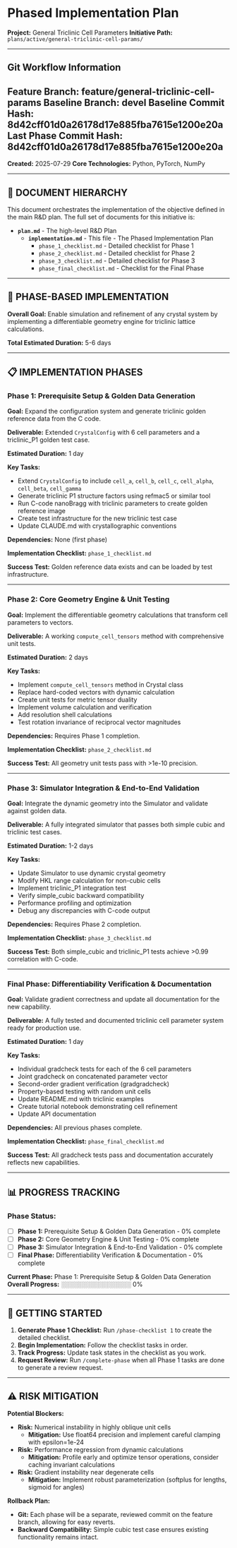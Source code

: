 <!-- ACTIVE IMPLEMENTATION PLAN -->
<!-- DO NOT MISTAKE THIS FOR A TEMPLATE. THIS IS THE OFFICIAL SOURCE OF TRUTH FOR THE PROJECT'S PHASED PLAN. -->

# Phased Implementation Plan

**Project:** General Triclinic Cell Parameters
**Initiative Path:** `plans/active/general-triclinic-cell-params/`

---
## Git Workflow Information
**Feature Branch:** feature/general-triclinic-cell-params
**Baseline Branch:** devel
**Baseline Commit Hash:** 8d42cff01d0a26178d17e885fba7615e1200e20a
**Last Phase Commit Hash:** 8d42cff01d0a26178d17e885fba7615e1200e20a
---

**Created:** 2025-07-29
**Core Technologies:** Python, PyTorch, NumPy

---

## 📄 **DOCUMENT HIERARCHY**

This document orchestrates the implementation of the objective defined in the main R&D plan. The full set of documents for this initiative is:

- **`plan.md`** - The high-level R&D Plan
  - **`implementation.md`** - This file - The Phased Implementation Plan
    - `phase_1_checklist.md` - Detailed checklist for Phase 1
    - `phase_2_checklist.md` - Detailed checklist for Phase 2
    - `phase_3_checklist.md` - Detailed checklist for Phase 3
    - `phase_final_checklist.md` - Checklist for the Final Phase

---

## 🎯 **PHASE-BASED IMPLEMENTATION**

**Overall Goal:** Enable simulation and refinement of any crystal system by implementing a differentiable geometry engine for triclinic lattice calculations.

**Total Estimated Duration:** 5-6 days

---

## 📋 **IMPLEMENTATION PHASES**

### **Phase 1: Prerequisite Setup & Golden Data Generation**

**Goal:** Expand the configuration system and generate triclinic golden reference data from the C code.

**Deliverable:** Extended `CrystalConfig` with 6 cell parameters and a triclinic_P1 golden test case.

**Estimated Duration:** 1 day

**Key Tasks:**
- Extend `CrystalConfig` to include `cell_a`, `cell_b`, `cell_c`, `cell_alpha`, `cell_beta`, `cell_gamma`
- Generate triclinic P1 structure factors using refmac5 or similar tool
- Run C-code nanoBragg with triclinic parameters to create golden reference image
- Create test infrastructure for the new triclinic test case
- Update CLAUDE.md with crystallographic conventions

**Dependencies:** None (first phase)

**Implementation Checklist:** `phase_1_checklist.md`

**Success Test:** Golden reference data exists and can be loaded by test infrastructure.

---

### **Phase 2: Core Geometry Engine & Unit Testing**

**Goal:** Implement the differentiable geometry calculations that transform cell parameters to vectors.

**Deliverable:** A working `compute_cell_tensors` method with comprehensive unit tests.

**Estimated Duration:** 2 days

**Key Tasks:**
- Implement `compute_cell_tensors` method in Crystal class
- Replace hard-coded vectors with dynamic calculation
- Create unit tests for metric tensor duality
- Implement volume calculation and verification
- Add resolution shell calculations
- Test rotation invariance of reciprocal vector magnitudes

**Dependencies:** Requires Phase 1 completion.

**Implementation Checklist:** `phase_2_checklist.md`

**Success Test:** All geometry unit tests pass with >1e-10 precision.

---

### **Phase 3: Simulator Integration & End-to-End Validation**

**Goal:** Integrate the dynamic geometry into the Simulator and validate against golden data.

**Deliverable:** A fully integrated simulator that passes both simple cubic and triclinic test cases.

**Estimated Duration:** 1-2 days

**Key Tasks:**
- Update Simulator to use dynamic crystal geometry
- Modify HKL range calculation for non-cubic cells
- Implement triclinic_P1 integration test
- Verify simple_cubic backward compatibility
- Performance profiling and optimization
- Debug any discrepancies with C-code output

**Dependencies:** Requires Phase 2 completion.

**Implementation Checklist:** `phase_3_checklist.md`

**Success Test:** Both simple_cubic and triclinic_P1 tests achieve >0.99 correlation with C-code.

---

### **Final Phase: Differentiability Verification & Documentation**

**Goal:** Validate gradient correctness and update all documentation for the new capability.

**Deliverable:** A fully tested and documented triclinic cell parameter system ready for production use.

**Estimated Duration:** 1 day

**Key Tasks:**
- Individual gradcheck tests for each of the 6 cell parameters
- Joint gradcheck on concatenated parameter vector
- Second-order gradient verification (gradgradcheck)
- Property-based testing with random unit cells
- Update README.md with triclinic examples
- Create tutorial notebook demonstrating cell refinement
- Update API documentation

**Dependencies:** All previous phases complete.

**Implementation Checklist:** `phase_final_checklist.md`

**Success Test:** All gradcheck tests pass and documentation accurately reflects new capabilities.

---

## 📊 **PROGRESS TRACKING**

### Phase Status:
- [ ] **Phase 1:** Prerequisite Setup & Golden Data Generation - 0% complete
- [ ] **Phase 2:** Core Geometry Engine & Unit Testing - 0% complete
- [ ] **Phase 3:** Simulator Integration & End-to-End Validation - 0% complete
- [ ] **Final Phase:** Differentiability Verification & Documentation - 0% complete

**Current Phase:** Phase 1: Prerequisite Setup & Golden Data Generation
**Overall Progress:** ░░░░░░░░░░░░░░░░ 0%

---

## 🚀 **GETTING STARTED**

1.  **Generate Phase 1 Checklist:** Run `/phase-checklist 1` to create the detailed checklist.
2.  **Begin Implementation:** Follow the checklist tasks in order.
3.  **Track Progress:** Update task states in the checklist as you work.
4.  **Request Review:** Run `/complete-phase` when all Phase 1 tasks are done to generate a review request.

---

## ⚠️ **RISK MITIGATION**

**Potential Blockers:**
- **Risk:** Numerical instability in highly oblique unit cells
  - **Mitigation:** Use float64 precision and implement careful clamping with epsilon=1e-24
- **Risk:** Performance regression from dynamic calculations
  - **Mitigation:** Profile early and optimize tensor operations, consider caching invariant calculations
- **Risk:** Gradient instability near degenerate cells
  - **Mitigation:** Implement robust parameterization (softplus for lengths, sigmoid for angles)

**Rollback Plan:**
- **Git:** Each phase will be a separate, reviewed commit on the feature branch, allowing for easy reverts.
- **Backward Compatibility:** Simple cubic test case ensures existing functionality remains intact.